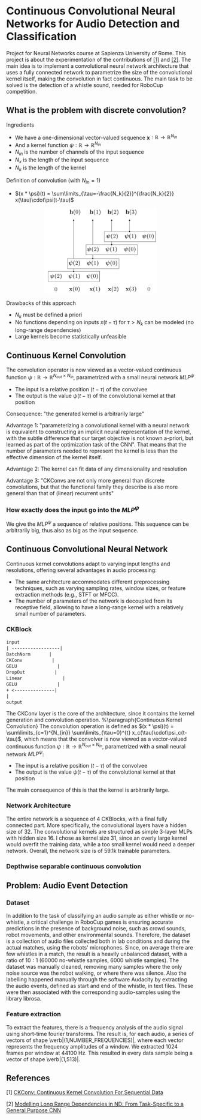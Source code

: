 # Continuous Convolutional Neural Networks for Audio Detection and Classification

Project for Neural Networks course at Sapienza University of Rome. This project
is about the experimentation of the contributions of [[1]](#1) and [[2]](#2). The main idea is to implement a convolutional neural network architecture that uses a fully connected network to parametrize the size of the convolutional kernel itself, making the convolution in fact continuous. The main task to be solved is the detection of a whistle sound, needed for RoboCup competition.

## What is the problem with discrete convolution?

Ingredients
- We have a one-dimensional vector-valued sequence **x**$: \mathbb{R} \rightarrow \mathbb{R}^{N_{in}}$
- And a kernel function $\psi: \mathbb{R} \rightarrow \mathbb{R}^{N_{in}}$
- $N_{in}$ is the number of channels of the input sequence
- $N_{x}$ is the length of the input sequence
- $N_{k}$ is the length of the kernel

Definition of convolution (with $N_{in}=1$)
- $(x * \psi)(t) = \sum\limits_{\tau=-\frac{N_k}{2}}^{\frac{N_k}{2}} x(\tau)\cdot\psi(t-\tau)$

<p align="center">
  <img src="docs/assets/discrete_conv.png" alt="Alt text" width="300"/>
</p>

Drawbacks of this approach
- $N_k$ must be defined a priori
- No functions depending on inputs $x(t-\tau)$ for $\tau > N_k$ can be modeled (no long-range dependencies)
- Large kernels become statistically unfeasible

## Continuous Kernel Convolution

The convolution operator is now viewed as a vector-valued continuous function $\psi: \mathbb{R} \rightarrow \mathbb{R}^{N_{out} \times N_{in}}$, parametrized with a small neural network $MLP^{\psi}$
  - The input is a relative position $(t-\tau)$ of the convolvee
  - The output is the value $\psi(t-\tau)$ of the convolutional kernel at that position

Consequence: "the generated kernel is arbitrarily large"

Advantage 1: "parameterizing a convolutional kernel with a neural network is
equivalent to constructing an implicit neural representation of the kernel, with
the subtle difference that our target objective is not known a-priori, but
learned as part of the optimization task of the CNN". That means that the number
of parameters needed to represent the kernel is less than the effective
dimension of the kernel itself.

Advantage 2: The kernel can fit data of any dimensionality and resolution

Advantage 3: "CKConvs are not only more general than discrete convolutions, but
that the functional family they describe is also more general than that of
(linear) recurrent units"

### How exactly does the input go into the $MLP^{\psi}$

We give the $MLP^{\psi}$ a sequence of relative positions. This sequence can be arbitrarily big, thus also as big as the input sequence.

## Continuous Convolutional Neural Network

Continuous kernel convolutions adapt to varying input lengths and resolutions, offering several advantages in audio processing:
  - The same architecture accommodates different preprocessing techniques, such as varying sampling rates, window sizes, or feature extraction methods (e.g., STFT or MFCC). 
  - The number of parameters of the network is decoupled from its receptive field, allowing to have a long-range kernel with a relatively small number of parameters. 


### CKBlock

    input
    | ------------------|
    BatchNorm       |
    CKConv           |
    GELU               |
    DropOut           |
    Linear               |
    GELU               |
    + <---------------|
    |
    output


The CKConv layer is the core of the architecture, since it contains the kernel generation and convolution operation. 
%\paragraph{Continuous Kernel Convolution}
The convolution operation is defined as $(x * \psi)(t) = \sum\limits_{c=1}^{N_{in}} \sum\limits_{\tau=0}^{t} x_c(\tau)\cdot\psi_c(t-\tau)$, which means that the convolver is now viewed as a vector-valued continuous function
$\psi: \mathbb{R} \rightarrow \mathbb{R}^{N_{out} \times N_{in}}$,
parametrized with a small neural network $MLP^{\psi}$:
- The input is a relative position $(t-\tau)$ of the convolvee
- The output is the value $\psi(t-\tau)$ of the convolutional kernel at that position

The main consequence of this is that the kernel is arbitrarily large.

### Network Architecture

The entire network is a sequence of 4 CKBlocks, with a final fully connected
part. More specifically, the convolutional layers have a hidden size of 32. The convolutional kernels are structured as simple 3-layer MLPs with hidden size 16. I chose as kernel size 31, since an overly large kernel would overfit the training data, while a too small kernel would need a deeper network. Overall, the network size is of 59.1k trainable parameters.

### Depthwise separable continuous convolution

## Problem: Audio Event Detection

### Dataset
In addition to the task of classifying an audio sample as either whistle or no-whistle, a critical challenge in RoboCup games is ensuring accurate predictions in the presence of background noise, such as crowd sounds, robot movements, and other environmental sounds. Therefore, the dataset is a collection of audio files collected both in lab conditions and during the actual matches, using the robots' microphones. Since, on average there are few whistles in a match, the result is a heavily unbalanced dataset, with a ratio of $10:1$ (60000 no-whistle samples, 6000 whistle samples). The dataset was manually cleaned, removing many samples where the only noise source was the robot walking, or where there was silence. Also the labelling happened manually through the software Audacity by extracting the audio events, defined as start and end of the whistle, in text files. These were then associated with the corresponding audio-samples using the library librosa.

### Feature extraction
To extract the features, there is a frequency analysis of the audio signal using short-time fourier transforms. The result is, for each audio, a series of vectors of shape \verb|(1,NUMBER_FREQUENCIES)|, where each vector represents the frequency amplitudes of a window. We extracted 1024 frames per window at 44100 Hz. This resulted in every data sample being a vector of shape \verb|(1,513)|.

## References

<a id="1">[1]</a> 
[CKConv: Continuous Kernel Convolution For Sequential Data](https://arxiv.org/pdf/2102.02611)

<a id="2">[2]</a> 
[Modelling Long Range Dependencies in ND: From Task-Specific to a General Purpose CNN](https://arxiv.org/pdf/2301.10540)